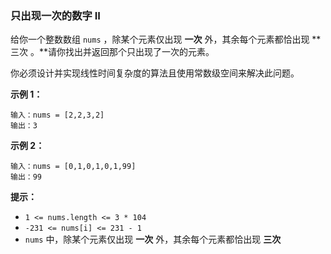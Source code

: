 ### 只出现一次的数字 II ###
给你一个整数数组 `nums` ，除某个元素仅出现 **一次** 外，其余每个元素都恰出现 **三次 。**请你找出并返回那个只出现了一次的元素。

你必须设计并实现线性时间复杂度的算法且使用常数级空间来解决此问题。



**示例 1：**

```
输入：nums = [2,2,3,2]
输出：3
```

**示例 2：**

```
输入：nums = [0,1,0,1,0,1,99]
输出：99
```



**提示：**

* `1 <= nums.length <= 3 * 104`
* `-231 <= nums[i] <= 231 - 1`
* `nums` 中，除某个元素仅出现 **一次** 外，其余每个元素都恰出现 **三次**

